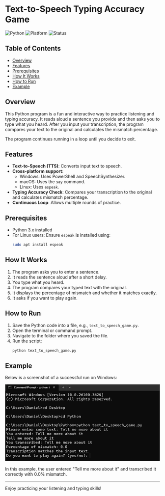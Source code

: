 # Text-to-Speech Typing Accuracy Game

![Python](https://img.shields.io/badge/Python-3.x-blue)
![Platform](https://img.shields.io/badge/Platform-Windows%20%7C%20macOS%20%7C%20Linux-lightgrey)
![Status](https://img.shields.io/badge/Status-Active-brightgreen)

## Table of Contents
- [Overview](#overview)
- [Features](#features)
- [Prerequisites](#prerequisites)
- [How It Works](#how-it-works)
- [How to Run](#how-to-run)
- [Example](#example)

## Overview

This Python program is a fun and interactive way to practice listening and typing accuracy. It reads aloud a sentence you provide and then asks you to type what you heard. After you input your transcription, the program compares your text to the original and calculates the mismatch percentage.

The program continues running in a loop until you decide to exit.

## Features
- **Text-to-Speech (TTS)**: Converts input text to speech.
- **Cross-platform support**:
  - Windows: Uses PowerShell and SpeechSynthesizer.
  - macOS: Uses the `say` command.
  - Linux: Uses `espeak`.
- **Typing Accuracy Check**: Compares your transcription to the original and calculates mismatch percentage.
- **Continuous Loop**: Allows multiple rounds of practice.

## Prerequisites
- Python 3.x installed
- For Linux users: Ensure `espeak` is installed using:
  ```bash
  sudo apt install espeak
  ```

## How It Works
1. The program asks you to enter a sentence.
2. It reads the sentence aloud after a short delay.
3. You type what you heard.
4. The program compares your typed text with the original.
5. It displays the percentage of mismatch and whether it matches exactly.
6. It asks if you want to play again.

## How to Run

1. Save the Python code into a file, e.g., `text_to_speech_game.py`.
2. Open the terminal or command prompt.
3. Navigate to the folder where you saved the file.
4. Run the script:
   ```bash
   python text_to_speech_game.py
   ```

## Example

Below is a screenshot of a successful run on Windows:

![Example Run](https://github.com/Daedu86/dicta/blob/main/Dicta.jpg)

In this example, the user entered "Tell me more about it" and transcribed it correctly with 0.0% mismatch.

---

Enjoy practicing your listening and typing skills!

